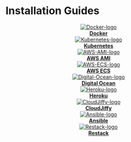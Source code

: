 # Installation Guides

<div class="containerBorder">
<div class="containerGrid">
    <div class="columnGrid column-one" align="center">
        <div class="containerCol">
            <a href="/getting-started/setup/installation-guides/docker">
            <img class="containerImage" src="/img/docker-logo.png" alt="Docker-logo"/>
            </a> 
        </div> 
        <b><a href="/getting-started/setup/installation-guides/docker">Docker</a></b>
    </div>
   <div class="columnGrid column-two" align="center">
        <div class="containerCol">
            <a href="/getting-started/setup/installation-guides/kubernetes">
            <img class="containerImage" src="/img/Kubernetes_logo.png" alt="Kubernetes-logo"/>
            </a>     
        </div> 
         <b><a href="/getting-started/setup/installation-guides/kubernetes">Kubernetes</a></b>
    </div>
   <div class="columnGrid column-three" align="center">
        <div class="containerCol">
            <a href="/getting-started/setup/installation-guides/aws-ami">
            <img class="containerImage" src="/img/AWS_AMI.png" alt="AWS-AMI-logo"/>
            </a>   
        </div> 
            <b><a href="/getting-started/setup/installation-guides/aws-ami">AWS AMI</a></b>
   </div>
</div>

<div class="containerGrid">
    <div class="columnGrid column-one" align="center">
        <div class="containerCol">
            <a href="/getting-started/setup/installation-guides/aws-ecs">
            <img class="containerImage" src="/img/AWS-ECS-Logo.png" alt="AWS-ECS-logo"/>
            </a> 
        </div> 
        <b><a href="/getting-started/setup/installation-guides/aws-ecs">AWS ECS</a></b>
    </div>
   <div class="columnGrid column-two" align="center">
        <div class="containerCol">
            <a href="/getting-started/setup/installation-guides/digitalocean">
            <img class="containerImage" src="/img/Digital-Ocean-Logo.png" alt="Digital-Ocean-logo"/>
            </a>     
        </div> 
         <b><a href="/getting-started/setup/installation-guides/digitalocean">Digital Ocean</a></b>
    </div>
   <div class="columnGrid column-three" align="center">
        <div class="containerCol">
            <a href="/getting-started/setup/installation-guides/heroku">
            <img class="containerImage" src="/img/heroku-logo.png" alt="Heroku-logo"/>
            </a>   
        </div> 
            <b><a href="/getting-started/setup/installation-guides/heroku">Heroku</a></b>
   </div>
</div>

<div class="containerGrid">
    <div class="columnGrid column-one" align="center">
        <div class="containerCol">
            <a href="/getting-started/setup/installation-guides/cloudjiffy">
            <img class="containerImage" src="https://ik.imagekit.io/iyat1fg3juj/cloudjiffy-logo_OhHLsg76P.png?ik-sdk-version=javascript-1.4.3&#x26;updatedAt=1657134035775" alt="CloudJiffy-logo"/>
            </a> 
        </div> 
        <b><a href="/getting-started/setup/installation-guides/cloudjiffy">CloudJiffy</a></b>
    </div>
   <div class="columnGrid column-two" align="center">
        <div class="containerCol">
            <a href="/getting-started/setup/installation-guides/ansible">
            <img class="containerImage" src="/img/Ansible-logo.png" alt="Ansible-logo"/>
            </a>     
        </div> 
         <b><a href="/getting-started/setup/installation-guides/ansible">Ansible</a></b>
    </div>
     <div class="columnGrid column-three" align="center">
     <div class="containerCol">
                 <a href="/getting-started/setup/installation-guides/restack">
                 <img class="containerImage" src="/img/Restack_Icon_100px.png" alt="Restack-logo"/>
                 </a>     
             </div> 
             <b><a href="/getting-started/setup/installation-guides/restack">Restack</a></b>
   </div>
</div>
</div>
